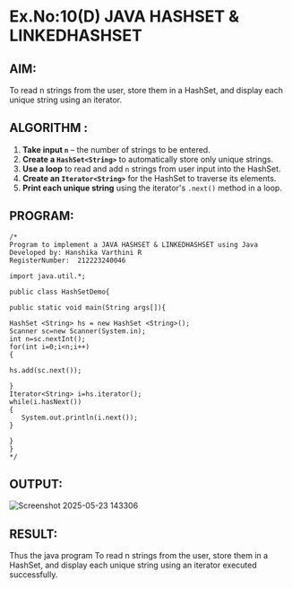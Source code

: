 # Ex.No:10(D) JAVA HASHSET & LINKEDHASHSET

## AIM:
To read n strings from the user, store them in a HashSet, and display each unique string using an iterator.


## ALGORITHM :


1. **Take input `n`** – the number of strings to be entered.
2. **Create a `HashSet<String>`** to automatically store only unique strings.
3. **Use a loop** to read and add `n` strings from user input into the HashSet.
4. **Create an `Iterator<String>`** for the HashSet to traverse its elements.
5. **Print each unique string** using the iterator's `.next()` method in a loop.



## PROGRAM:
 ```
/*
Program to implement a JAVA HASHSET & LINKEDHASHSET using Java
Developed by: Hanshika Varthini R
RegisterNumber:  212223240046

import java.util.*;

public class HashSetDemo{

public static void main(String args[]){

HashSet <String> hs = new HashSet <String>();
Scanner sc=new Scanner(System.in);
int n=sc.nextInt();
for(int i=0;i<n;i++)
{
    
hs.add(sc.next());

}
 Iterator<String> i=hs.iterator();  
 while(i.hasNext())  
 {  
    System.out.println(i.next());  
 }  

}
}
*/
```



## OUTPUT:

![Screenshot 2025-05-23 143306](https://github.com/user-attachments/assets/1c67db74-7aa8-40cc-9507-d87ce0d7885a)


## RESULT:
Thus the java program To read n strings from the user, store them in a HashSet, and display each unique string using an iterator executed successfully.



